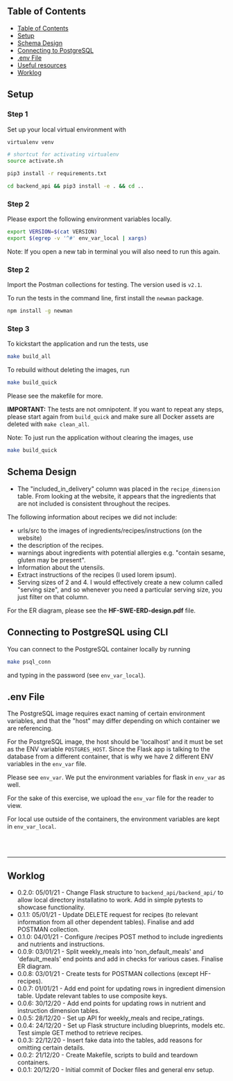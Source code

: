 ## Table of Contents

- [Table of Contents](#table-of-contents)
- [Setup](#setup)
- [Schema Design](#schema-design)
- [Connecting to PostgreSQL](#connecting-to-postgresql)
- [.env File](#env-file)
- [Useful resources](#useful-resources)
- [Worklog](#worklog)

## Setup

### Step 1

Set up your local virtual environment with
```bash
virtualenv venv

# shortcut for activating virtualenv
source activate.sh

pip3 install -r requirements.txt

cd backend_api && pip3 install -e . && cd ..
```

### Step 2
Please export the following environment variables locally.

```bash
export VERSION=$(cat VERSION)
export $(egrep -v '^#' env_var_local | xargs)
```

Note: If you open a new tab in terminal you will also need to run this again.

### Step 2

Import the Postman collections for testing. The version used is `v2.1`.

To run the tests in the command line, first install the `newman` package.

```bash
npm install -g newman
```

### Step 3

To kickstart the application and run the tests, use

```bash
make build_all
```

To rebuild without deleting the images, run
```bash
make build_quick
```

Please see the makefile for more.

__IMPORTANT:__ The tests are not omnipotent. If you want to repeat any steps, please start again from `build_quick` and make sure all Docker assets are deleted with `make clean_all`.

Note: To just run the application without clearing the images, use
```bash
make build_quick
```


## Schema Design

- The "included_in_delivery" column was placed in the `recipe_dimension` table. From looking at the website, it appears that the ingredients that are not included is consistent throughout the recipes.

The following information about recipes we did not include:

- urls/src to the images of ingredients/recipes/instructions (on the website)
- the description of the recipes.
- warnings about ingredients with potential allergies e.g. "contain sesame, gluten may be present".
- Information about the utensils.
- Extract instructions of the recipes (I used lorem ipsum).
- Serving sizes of 2 and 4. I would effectively create a new column called "serving size", and so whenever you need a particular serving size, you just filter on that column.

For the ER diagram, please see the __HF-SWE-ERD-design.pdf__ file.

## Connecting to PostgreSQL using CLI

You can connect to the PostgreSQL container locally by running

```bash
make psql_conn
```
and typing in the password (see `env_var_local`).

## .env File

The PostgreSQL image requires exact naming of certain environment variables, and that the "host" may differ depending on which container we are referencing.

For the PostgreSQL image, the host should be 'localhost' and it must be set as the ENV variable `POSTGRES_HOST`. Since the Flask app is talking to the database from a different container, that is why we have 2 different ENV variables in the `env_var` file.

Please see `env_var`. We put the environment variables for flask in `env_var` as well.

For the sake of this exercise, we upload the `env_var` file for the reader to view.

For local use outside of the containers, the environment variables are kept in `env_var_local`.

<br>
<br>

---

## Worklog


- 0.2.0: 05/01/21 - Change Flask structure to `backend_api/backend_api/` to allow local directory installatino to work. Add in simple pytests to showcase functionality.
- 0.1.1: 05/01/21 - Update DELETE request for recipes (to relevant information from all other dependent tables). Finalise and add POSTMAN collection.
- 0.1.0: 04/01/21 - Configure /recipes POST method to include ingredients and nutrients and instructions.
- 0.0.9: 03/01/21 - Split weekly_meals into 'non_default_meals' and 'default_meals' end points and add in checks for various cases. Finalise ER diagram.
- 0.0.8: 03/01/21 - Create tests for POSTMAN collections (except HF-recipes).
- 0.0.7: 01/01/21 - Add end point for updating rows in ingredient dimension table. Update relevant tables to use composite keys.
- 0.0.6: 30/12/20 - Add end points for updating rows in nutrient and instruction dimension tables.
- 0.0.5: 28/12/20 - Set up API for weekly_meals and recipe_ratings.
- 0.0.4: 24/12/20 - Set up Flask structure including blueprints, models etc. Test simple GET method to retrieve recipes.
- 0.0.3: 22/12/20 - Insert fake data into the tables, add reasons for omitting certain details.
- 0.0.2: 21/12/20 - Create Makefile, scripts to build and teardown containers.
- 0.0.1: 20/12/20 - Initial commit of Docker files and general env setup.
